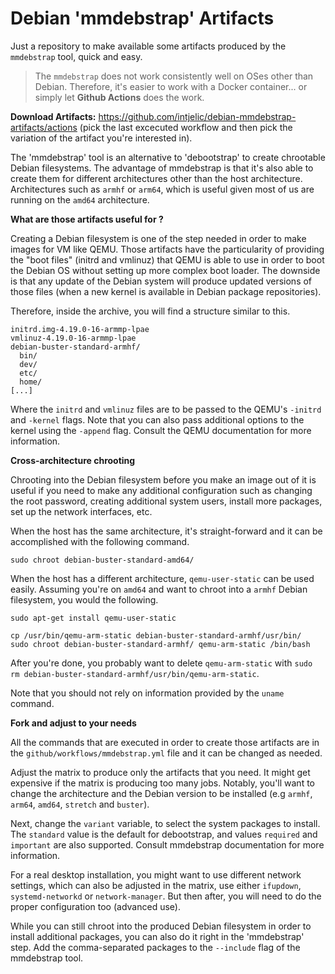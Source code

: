 # Debian 'mmdebstrap' Artifacts

Just a repository to make available some artifacts produced by the `mmdebstrap`
tool, quick and easy.

> The `mmdebstrap` does not work consistently well on OSes other than Debian. Therefore, it's easier to work with a Docker container... or simply let **Github Actions** does the work.

**Download Artifacts:** https://github.com/intjelic/debian-mmdebstrap-artifacts/actions (pick the last excecuted workflow and then pick the variation of the artifact you're interested in).

The 'mmdebstrap' tool is an alternative to 'debootstrap' to create chrootable
Debian filesystems. The advantage of mmdebstrap is that it's also able to
create them for different architectures other than the host architecture.
Architectures such as `armhf` or `arm64`, which is useful given most of us are
running on the `amd64` architecture.

**What are those artifacts useful for ?**

Creating a Debian filesystem is one of the step needed in order to make images
for VM like QEMU. Those artifacts have the particularity of providing the "boot
files" (initrd and vmlinuz) that QEMU is able to use in order to boot the
Debian OS without setting up more complex boot loader. The downside is that any
update of the Debian system will produce updated versions of those files (when
a new kernel is available in Debian package repositories).

Therefore, inside the archive, you will find a structure similar to this.

```
initrd.img-4.19.0-16-armmp-lpae
vmlinuz-4.19.0-16-armmp-lpae
debian-buster-standard-armhf/
  bin/
  dev/
  etc/
  home/
[...]
```

Where the `initrd` and `vmlinuz` files are to be passed to the QEMU's `-initrd`
and `-kernel` flags. Note that you can also pass additional options to the
kernel using the `-append` flag. Consult the QEMU documentation for more
information.

**Cross-architecture chrooting**

Chrooting into the Debian filesystem before you make an image out of it is
useful if you need to make any additional configuration such as changing the
root password, creating additional system users, install more packages, set up
the network interfaces, etc.

When the host has the same architecture, it's straight-forward and it can be
accomplished with the following command.

```
sudo chroot debian-buster-standard-amd64/
```

When the host has a different architecture, `qemu-user-static` can be used
easily. Assuming you're on `amd64` and want to chroot into a `armhf` Debian
filesystem, you would the following.

```
sudo apt-get install qemu-user-static

cp /usr/bin/qemu-arm-static debian-buster-standard-armhf/usr/bin/
sudo chroot debian-buster-standard-armhf/ qemu-arm-static /bin/bash
```

After you're done, you probably want to delete `qemu-arm-static` with
`sudo rm debian-buster-standard-armhf/usr/bin/qemu-arm-static`.

Note that you should not rely on information provided by the `uname` command.

**Fork and adjust to your needs**

All the commands that are executed in order to create those artifacts are in
the `github/workflows/mmdebstrap.yml` file and it can be changed as needed.

Adjust the matrix to produce only the artifacts that you need. It might get
expensive if the matrix is producing too many jobs. Notably, you'll want to
change the architecture and the Debian version to be installed (e.g `armhf`,
`arm64`, `amd64`, `stretch` and `buster`).

Next, change the `variant` variable, to select the system packages to install.
The `standard` value is the default for debootstrap, and values `required` and
`important` are also supported. Consult mmdebstrap documentation for more
information.

For a real desktop installation, you might want to use different network
settings, which can also be adjusted in the matrix, use either `ifupdown`,
`systemd-networkd` or `network-manager`. But then after, you will need to do
the proper configuration too (advanced use).

While you can still chroot into the produced Debian filesystem in order to
install additional packages, you can also do it right in the 'mmdebstrap'
step. Add the comma-separated packages to the `--include` flag of the
mmdebstrap tool.
